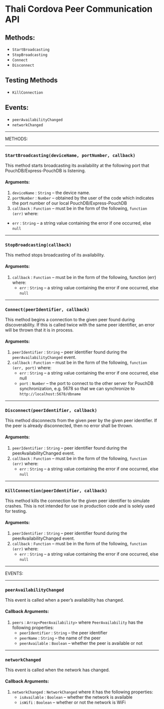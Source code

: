 # Thali Cordova Peer Communication API #

## Methods:
- `StartBroadcasting`
- `StopBroadcasting`
- `Connect`
- `Disconnect`

## Testing Methods
- `KillConnection`

## Events:
- `peerAvailabilityChanged`
- `networkChanged`

***

METHODS:

***

### `StartBroadcasting(deviceName, portNumber, callback)`

This method starts broadcasting its availability at the following port that PouchDB/Express-PouchDB is listening.  

#### Arguments:

1. `deviceName` : `String` – the device name.
2. `portNumber` : `Number` – obtained by the user of the code which indicates the port number of our local PouchDB/Express-PouchDB
3. `callback` : `Function` – must be in the form of the following, `function (err)` where:
  - `err` : `String` – a string value containing the error if one occurred, else `null`

***

### `StopBroadcasting(callback)`

This method stops broadcasting of its availability.

#### Arguments:

1. `callback` : `Function` – must be in the form of the following, function (err) where:
    - `err` : `String` – a string value containing the error if one occurred, else `null`

***

### `Connect(peerIdentifier, callback)`

This method begins a connection to the given peer found during discoverability.  If this is called twice with the same peer identifier, an error will be thrown that it is in process.

#### Arguments:

1. `peerIdentifier` : `String` – peer identifier found during the `peerAvailabilityChanged` event.
2. `callback` : `Function` – must be in the form of the following, `function (err, port)` where:
    - `err` : `String` – a string value containing the error if one occurred, else null
    - `port` : `Number` – the port to connect to the other server for PouchDB synchronization, e.g. 5678 so that we can synchronize to `http://localhost:5678/dbname`

***

### `Disconnect(peerIdentifier, callback)`

This method disconnects from the given peer by the given peer identifier.  If the peer is already disconnected, then no error shall be thrown.

#### Arguments:

1. `peerIdentifier` : `String` – peer identifier found during the peerAvailabilityChanged event.
2. `callback` : `Function` – must be in the form of the following, `function (err)` where:
    - `err` : `String` – a string value containing the error if one occurred, else `null`

***

### `KillConnection(peerIdentifier, callback)`

This method kills the connection for the given peer identifier to simulate crashes.  This is not intended for use in production code and is solely used for testing.

#### Arguments:

1. `peerIdentifier` : `String` – peer identifier found during the peerAvailabilityChanged event.
2. `callback` : `Function` – must be in the form of the following, `function (err)` where:
    - `err` : `String` – a string value containing the error if one occurred, else `null`

***

EVENTS:

***

### `peerAvailabilityChanged`

This event is called when a peer’s availability has changed.

#### Callback Arguments:

1. `peers` : `Array<PeerAvailability>` where `PeerAvailability` has the following properties:
    - `peerIdentifier` : `String` – the peer identifier
    - `peerName` : `String` – the name of the peer
    - `peerAvailable` : `Boolean` – whether the peer is available or not

***

### `networkChanged`

This event is called when the network has changed.

#### Callback Arguments:

1. `networkChanged` : `NetworkChanged` where it has the following properties:
    - `isAvailable` : `Boolean` – whether the network is available
    - `isWifi` : `Boolean` – whether or not the network is WiFi

